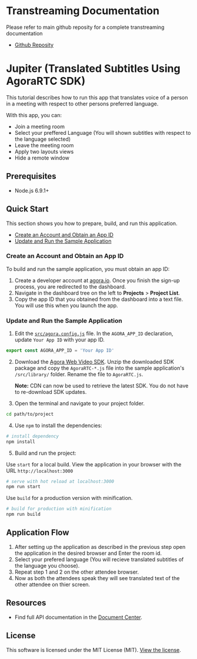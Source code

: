 # Transtreaming Documentation

Please refer to main github reposity for a complete transtreaming documentation
 - [Github Reposity](https://github.com/zilehuda/transtreaming)
 
# Jupiter (Translated Subtitles Using AgoraRTC SDK)

This tutorial describes how to run this app that translates voice of a person in a meeting with respect to other persons preferred language.

With this app, you can:

- Join a meeting room
- Select your preffered Language (You will shown subtitles with respect to the language selected)
- Leave the meeting room
- Apply two layouts views
- Hide a remote window

## Prerequisites

- Node.js 6.9.1+


## Quick Start

This section shows you how to prepare, build, and run this application.

- [Create an Account and Obtain an App ID](#create-an-account-and-obtain-an-app-id)
- [Update and Run the Sample Application](#update-and-run-the-sample-application) 


### Create an Account and Obtain an App ID
To build and run the sample application, you must obtain an app ID: 

1. Create a developer account at [agora.io](https://dashboard.agora.io/signin/). Once you finish the sign-up process, you are redirected to the dashboard.
2. Navigate in the dashboard tree on the left to **Projects** > **Project List**.
3. Copy the app ID that you obtained from the dashboard into a text file. You will use this when you launch the app.


### Update and Run the Sample Application 

1. Edit the [`src/agora.config.js`](src/agora.config.js) file. In the `AGORA_APP_ID` declaration, update `Your App ID` with your app ID.

```JavaScript
export const AGORA_APP_ID = 'Your App ID'
```

2. Download the [Agora Web Video SDK](https://www.agora.io/en/download/). Unzip the downloaded SDK package and copy the `AgoraRTC-*.js` file into the sample application's `/src/library/` folder. Rename the file to `AgoraRTC.js`.

	**Note:** CDN can now be used to retrieve the latest SDK. You do not have to re-download SDK updates.
		
3. Open the terminal and navigate to your project folder.

``` bash
cd path/to/project
```

4. Use `npm` to install the dependencies:

``` bash
# install dependency
npm install
```

5. Build and run the project:

Use `start` for a local build. View the application in your browser with the URL `http://localhost:3000`

```bash
# serve with hot reload at localhost:3000
npm run start
```
Use `build` for a production version with minification.

```bash
# build for production with minification
npm run build
```

## Application Flow
1. After setting up the application as described in the previous step open the application in the desired browser and Enter the room id.
2. Select your prefered language (You will recieve translated subtitles of the language you choose).
3. Repeat step 1 and 2 on the other attendee browser.
4. Now as both the attendees speak they will see translated text of the other attendee on thier screen.


## Resources
- Find full API documentation in the [Document Center](https://docs.agora.io/en/).


## License
This software is licensed under the MIT License (MIT). [View the license](LICENSE.md).
